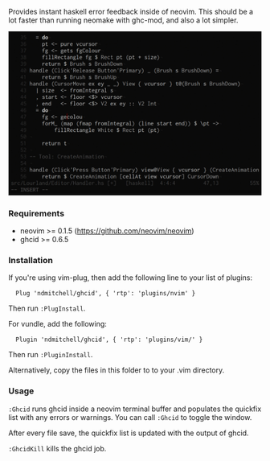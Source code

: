 
Provides instant haskell error feedback inside of neovim.
This should be a lot faster than running neomake with ghc-mod, and
also a lot simpler.

![Obligatory gif][1]

[1]: https://github.com/cloudhead/images/raw/master/neovim-ghcid.gif

### Requirements

  * neovim >= 0.1.5 (https://github.com/neovim/neovim)
  * ghcid >= 0.6.5

### Installation

  If you're using vim-plug, then add the following line to your list of plugins:

      Plug 'ndmitchell/ghcid', { 'rtp': 'plugins/nvim' }

  Then run `:PlugInstall`.

  For vundle, add the following:

      Plugin 'ndmitchell/ghcid', { 'rtp': 'plugins/vim/' }

  Then run `:PluginInstall`.

  Alternatively, copy the files in this folder to to your .vim directory.

### Usage

  `:Ghcid` runs ghcid inside a neovim terminal buffer and populates
  the quickfix list with any errors or warnings. You can call `:Ghcid`
  to toggle the window.

  After every file save, the quickfix list is updated with the output
  of ghcid.

  `:GhcidKill` kills the ghcid job.

